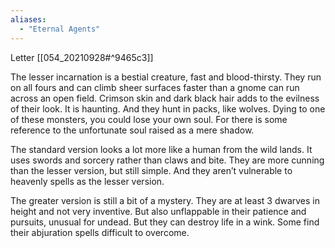 ```yaml
---
aliases:
  - "Eternal Agents"
---
```


Letter [[054_20210928#^9465c3]]


The lesser incarnation is a bestial creature, fast and blood-thirsty. They run on all fours and can climb sheer surfaces faster than a gnome can run across an open field. Crimson skin and dark black hair adds to the evilness of their look. It is haunting. And they hunt in packs, like wolves. Dying to one of these monsters, you could lose your own soul. For there is some reference to the unfortunate soul raised as a mere shadow. 

The standard version looks a lot more like a human from the wild lands. It uses swords and sorcery rather than claws and bite. They are more cunning than the lesser version, but still simple. And they aren’t vulnerable to heavenly spells as the lesser version. 

The greater version is still a bit of a mystery. They are at least 3 dwarves in height and not very inventive. But also unflappable in their patience and pursuits, unusual for undead. But they can destroy life in a wink. Some find their abjuration spells difficult to overcome.
